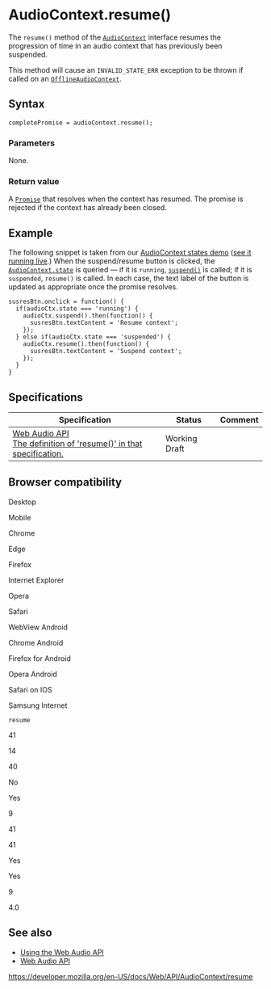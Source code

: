 # AudioContext.resume()

The `resume()` method of the [`AudioContext`](../audiocontext) interface resumes the progression of time in an audio context that has previously been suspended.

This method will cause an `INVALID_STATE_ERR` exception to be thrown if called on an [`OfflineAudioContext`](../offlineaudiocontext).

## Syntax

    completePromise = audioContext.resume();

### Parameters

None.

### Return value

A [`Promise`](https://developer.mozilla.org/en-US/docs/Web/JavaScript/Reference/Global_Objects/Promise) that resolves when the context has resumed. The promise is rejected if the context has already been closed.

## Example

The following snippet is taken from our [AudioContext states demo](https://github.com/mdn/webaudio-examples/tree/master/audiocontext-states) ([see it running live](https://mdn.github.io/webaudio-examples/audiocontext-states/).) When the suspend/resume button is clicked, the [`AudioContext.state`](../baseaudiocontext/state) is queried — if it is `running`, [`suspend()`](suspend) is called; if it is `suspended`, `resume()` is called. In each case, the text label of the button is updated as appropriate once the promise resolves.

    susresBtn.onclick = function() {
      if(audioCtx.state === 'running') {
        audioCtx.suspend().then(function() {
          susresBtn.textContent = 'Resume context';
        });
      } else if(audioCtx.state === 'suspended') {
        audioCtx.resume().then(function() {
          susresBtn.textContent = 'Suspend context';
        });
      }
    }

## Specifications

<table><thead><tr class="header"><th>Specification</th><th>Status</th><th>Comment</th></tr></thead><tbody><tr class="odd"><td><a href="https://webaudio.github.io/web-audio-api/#dom-audiocontext-resume">Web Audio API<br />
<span class="small">The definition of 'resume()' in that specification.</span></a></td><td><span class="spec-wd">Working Draft</span></td><td></td></tr></tbody></table>

## Browser compatibility

Desktop

Mobile

Chrome

Edge

Firefox

Internet Explorer

Opera

Safari

WebView Android

Chrome Android

Firefox for Android

Opera Android

Safari on IOS

Samsung Internet

`resume`

41

14

40

No

Yes

9

41

41

Yes

Yes

9

4.0

## See also

- [Using the Web Audio API](../web_audio_api/using_web_audio_api)
- [Web Audio API](../web_audio_api)

<a href="https://developer.mozilla.org/en-US/docs/Web/API/AudioContext/resume" class="_attribution-link">https://developer.mozilla.org/en-US/docs/Web/API/AudioContext/resume</a>
